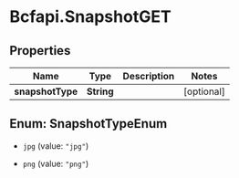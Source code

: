 # Bcfapi.SnapshotGET

## Properties
Name | Type | Description | Notes
------------ | ------------- | ------------- | -------------
**snapshotType** | **String** |  | [optional] 


<a name="SnapshotTypeEnum"></a>
## Enum: SnapshotTypeEnum


* `jpg` (value: `"jpg"`)

* `png` (value: `"png"`)




